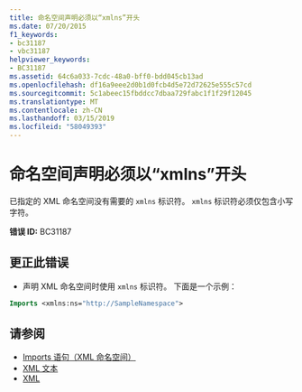 ```yaml
---
title: 命名空间声明必须以“xmlns”开头
ms.date: 07/20/2015
f1_keywords:
- bc31187
- vbc31187
helpviewer_keywords:
- BC31187
ms.assetid: 64c6a033-7cdc-48a0-bff0-bdd045cb13ad
ms.openlocfilehash: df16a9eee2d0b1d0fcb4d5e72d72625e555c57cd
ms.sourcegitcommit: 5c1abeec15fbddcc7dbaa729fabc1f1f29f12045
ms.translationtype: MT
ms.contentlocale: zh-CN
ms.lasthandoff: 03/15/2019
ms.locfileid: "58049393"
---
```

# <a name="namespace-declaration-must-start-with-xmlns"></a>命名空间声明必须以“xmlns”开头
已指定的 XML 命名空间没有需要的 `xmlns` 标识符。 `xmlns` 标识符必须仅包含小写字符。  
  
 **错误 ID:** BC31187  
  
## <a name="to-correct-this-error"></a>更正此错误  
  
-   声明 XML 命名空间时使用 `xmlns` 标识符。 下面是一个示例：  
  
```vb  
Imports <xmlns:ns="http://SampleNamespace">  
```  
  
## <a name="see-also"></a>请参阅

- [Imports 语句（XML 命名空间）](../../visual-basic/language-reference/statements/imports-statement-xml-namespace.md)
- [XML 文本](../../visual-basic/language-reference/xml-literals/index.md)
- [XML](../../visual-basic/programming-guide/language-features/xml/index.md)

